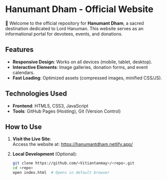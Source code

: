 # Hanumant Dham - Official Website

🌿 Welcome to the official repository for **Hanumant Dham**, a sacred destination dedicated to Lord Hanuman. This website serves as an informational portal for devotees, events, and donations.

## Features
- **Responsive Design**: Works on all devices (mobile, tablet, desktop).
- **Interactive Elements**: Image galleries, donation forms, and event calendars.
- **Fast Loading**: Optimized assets (compressed images, minified CSS/JS).

## Technologies Used
- **Frontend**: HTML5, CSS3, JavaScript
- **Tools**: GitHub Pages (Hosting), Git (Version Control)

## How to Use
1. **Visit the Live Site**:  
   Access the website at: https://hanumantdham.netlify.app/

2. **Local Development** (Optional):
   ```bash
   git clone https://github.com/<Vitiantanmay>/<repo>.git
   cd <repo>
   open index.html  # Opens in default browser
